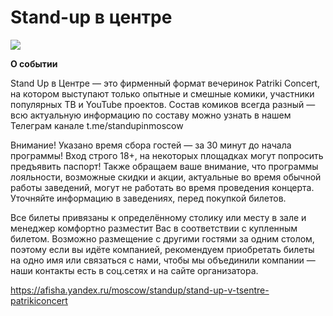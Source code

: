# Stand-up в центре
![](https://avatars.mds.yandex.net/get-afishanew/4395007/148dd2d8317ef5e2e94d7a7a4292419f/960x690_noncrop)

**О событии**

Stand Up в Центре — это фирменный формат вечеринок Patriki Concert, на котором выступают только опытные и смешные комики, участники популярных ТВ и YouTube проектов. Состав комиков всегда разный — всю актуальную информацию по составу можно узнать в нашем Телеграм канале t.me/standupinmoscow

Внимание! Указано время сбора гостей — за 30 минут до начала программы! Вход строго 18+, на некоторых площадках могут попросить предъявить паспорт! Также обращаем ваше внимание, что программы лояльности, возможные скидки и акции, актуальные во время обычной работы заведений, могут не работать во время проведения концерта. Уточняйте информацию в заведениях, перед покупкой билетов.

Все билеты привязаны к определённому столику или месту в зале и менеджер комфортно разместит Вас в соответствии с купленным билетом. Возможно размещение с другими гостями за одним столом, поэтому если вы идёте компанией, рекомендуем приобретать билеты на одно имя или связаться с нами, чтобы мы объединили компании — наши контакты есть в соц.сетях и на сайте организатора.

https://afisha.yandex.ru/moscow/standup/stand-up-v-tsentre-patrikiconcert

